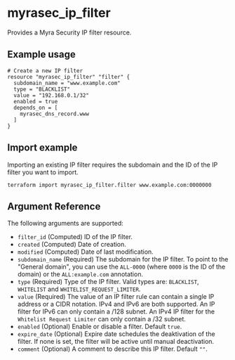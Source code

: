 # myrasec_ip_filter

Provides a Myra Security IP filter resource.

## Example usage

```hcl
# Create a new IP filter
resource "myrasec_ip_filter" "filter" {
  subdomain_name = "www.example.com"
  type = "BLACKLIST"
  value = "192.168.0.1/32"
  enabled = true
  depends_on = [
    myrasec_dns_record.www
  ]
}
```

## Import example
Importing an existing IP filter requires the subdomain and the ID of the IP filter you want to import.
```hcl
terraform import myrasec_ip_filter.filter www.example.com:0000000
```

## Argument Reference

The following arguments are supported:

* `filter_id` (Computed) ID of the IP filter.
* `created` (Computed) Date of creation.
* `modified` (Computed) Date of last modification.
* `subdomain_name` (Required) The subdomain for the IP filter. To point to the "General domain", you can use the `ALL-0000` (where `0000` is the ID of the domain) or the `ALL:example.com` annotation.
* `type` (Required) Type of the IP filter. Valid types are: `BLACKLIST`, `WHITELIST` and `WHITELIST_REQUEST_LIMITER`.
* `value` (Required) The value of an IP filter rule can contain a single IP address or a CIDR notation. IPv4 and IPv6 are both supported. An IP filter for IPv6 can only contain a /128 subnet. An IPv4 IP filter for the `Whitelist Request Limiter` can only contain a /32 subnet.
* `enabled` (Optional) Enable or disable a filter. Default `true`.
* `expire_date` (Optional) Expire date schedules the deaktivation of the filter. If none is set, the filter will be active until manual deactivation.
* `comment` (Optional) A comment to describe this IP filter. Default `""`.